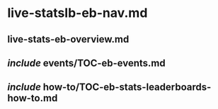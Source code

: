 # live-statslb-eb-nav.md

## live-stats-eb-overview.md

## _include_ events/TOC-eb-events.md

## _include_ how-to/TOC-eb-stats-leaderboards-how-to.md

